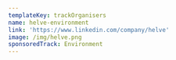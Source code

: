 ```yaml
---
templateKey: trackOrganisers
name: helve-environment
link: 'https://www.linkedin.com/company/helve'
image: /img/helve.png
sponsoredTrack: Environment
---
```

